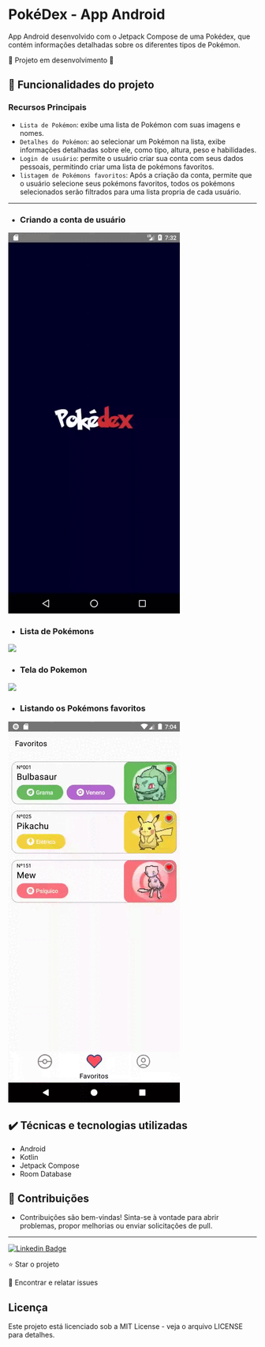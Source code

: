 # PokéDex - App Android

App Android desenvolvido com o Jetpack Compose de uma Pokédex, que contém informações detalhadas sobre os diferentes tipos de Pokémon.

:construction: Projeto em desenvolvimento :construction:

## 🔨 Funcionalidades do projeto

### Recursos Principais
* ``Lista de Pokémon``: exibe uma lista de Pokémon com suas imagens e nomes.
* ``Detalhes do Pokémon``: ao selecionar um Pokémon na lista, exibe informações detalhadas sobre ele, como tipo, altura, peso e habilidades.
* ``Login de usuário``: permite o usuário criar sua conta com seus dados pessoais, permitindo criar uma lista de pokémons favoritos.
* ``listagem de Pokémons favoritos``: Após a criação da conta, permite que o usuário selecione seus pokémons favoritos, todos os pokémons selecionados serão filtrados para uma lista propria de cada usuário.

<hr>

* ### Criando a conta de usuário

<img src = "github/criando_conta.gif">

* ### Lista de Pokémons

<img src = "github/lista_pokemon.gif">

* ### Tela do Pokemon

<img src = "github/pokemons_screens.gif">

* ### Listando os Pokémons favoritos

<img src = "github/listando_os_pokemons_favoritos.gif">

## ✔️ Técnicas e tecnologias utilizadas
* Android
* Kotlin
* Jetpack Compose
* Room Database

## 🤝 Contribuições

- Contribuições são bem-vindas! Sinta-se à vontade para abrir problemas, propor melhorias ou enviar solicitações de pull.
<hr>

[![Linkedin Badge](https://img.shields.io/badge/-JeanCarlo-blue?style=flat-square&logo=Linkedin&logoColor=white&link=https://www.linkedin.com/in/jeancarlotorre619b/)](https://www.linkedin.com/in/jeancarlotorre619b/)

⭐️ Star o projeto

🐛 Encontrar e relatar issues

## Licença
Este projeto está licenciado sob a MIT License - veja o arquivo LICENSE para detalhes.